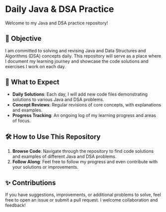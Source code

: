 # Daily Java & DSA Practice

Welcome to my Java and DSA practice repository!

## 📅 Objective

I am committed to solving and revising Java and Data Structures and Algorithms (DSA) concepts daily. This repository will serve as a place where I document my learning journey and showcase the code solutions and exercises I work on each day.

## 🚀 What to Expect

- **Daily Solutions**: Each day, I will add new code files demonstrating solutions to various Java and DSA problems.
- **Concept Reviews**: Regular revisions of core concepts, with explanations and examples.
- **Progress Tracking**: An ongoing log of my learning progress and areas of focus.

## 🛠️ How to Use This Repository

1. **Browse Code**: Navigate through the repository to find code solutions and examples of different Java and DSA problems.
2. **Follow Along**: Feel free to follow my progress and even contribute with your solutions or improvements.

## ✨ Contributions

If you have suggestions, improvements, or additional problems to solve, feel free to open an issue or submit a pull request. I welcome collaboration and feedback!
